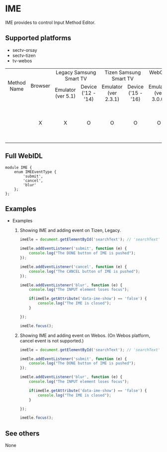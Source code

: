 # IME
IME provides to control Input Method Editor.

## Supported platforms
* sectv-orsay
* sectv-tizen
* tv-webos

<table>
  <tr align="center">
    <td rowspan="2" style="">Method Name</td>
    <td rowspan="2" style="">Browser</td>
    <td colspan="2" style="">Legacy Samsung Smart TV</td>
    <td colspan="2" style="">Tizen Samsung Smart TV</td>
    <td colspan="2" style="">WebOS LG Smart TV</td>
    <td rowspan="2" style="">MEMO</td>
  </tr>
  <tr align="center"><td>Emulator (ver 5.1)</td><td>Device ('12 - '14)</td><td>Emulator (ver 2.3.1)</td><td>Device ('15 - '16)</td><td>Emulator (ver 3.0.0)</td><td>Device ('14 - '16)</td></tr>
  <tr align="center"><td></td><td>X</td><td>X</td><td>O</td><td>O</td><td>O</td><td>O</td><td>O</td><td>Cancel event is not supported on webos platform.
</td></tr>
 </table>

## Full WebIDL
```WebIDL
module IME {
    enum IMEEventType {
        'submit',
        'cancel',
        'blur'
    };
};
```

## Examples
* Examples
    1. Showing IME and adding event on Tizen, Legacy.

        ```js
        imeEle = document.getElementById('searchText'); // 'searchText' : id of input tag

        imeEle.addEventListener('submit', function (e) {
            console.log("The DONE button of IME is pushed");
        });

        imeEle.addEventListener('cancel', function (e) {
            console.log("The CANCEL button of IME is pushed");
        });

        imeEle.addEventListener('blur', function (e) {
            console.log("The INPUT element loses focus");

            if(imeEle.getAttribute('data-ime-show') == 'false') {
                console.log("The IME is closed");
            }

        });

        imeEle.focus();
        ```

    2. Showing IME and adding event on Webos. (On Webos platform, cancel event is not supported.)

        ```js
        imeEle = document.getElementById('searchText'); // 'searchText' : id of input tag

        imeEle.addEventListener('submit', function (e) {
            console.log("The DONE button of IME is pushed");
        });

        imeEle.addEventListener('blur', function (e) {
            console.log("The INPUT element loses focus");

            if(imeEle.getAttribute('data-ime-show') == 'false') {
                console.log("The IME is closed");
            }

        });
        
        imeEle.focus();
        ```

## See others
None
